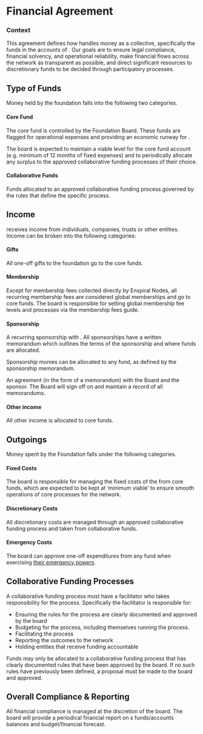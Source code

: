 # Financial Agreement

### Context

This agreement defines how handles money as a collective, specifically the funds in the accounts of . Our goals are to ensure legal compliance, financial solvency, and operational reliability, make financial flows across the network as transparent as possible, and direct significant resources to discretionary funds to be decided through participatory processes.

## Type of Funds

Money held by the foundation falls into the following two categories.

#### Core Fund

The core fund is controlled by the Foundation Board. These funds are flagged for operational expenses and providing an economic runway for .

The board is expected to maintain a viable level for the core fund account \(e.g. minimum of 12 months of fixed expenses\) and to periodically allocate any surplus to the approved collaborative funding processes of their choice.

#### Collaborative Funds

Funds allocated to an approved collaborative funding process governed by the rules that define the specific process.

## Income

receives income from individuals, companies, trusts or other entities. Income can be broken into the following categories:

#### Gifts

All one-off gifts to the foundation go to the core funds.

#### Membership

Except for membership fees collected directly by Enspiral Nodes, all recurring membership fees are considered global memberships and go to core funds. The board is responsible for setting global membership fee levels and processes via the membership fees guide.

#### Sponsorship

A recurring sponsorship with . All sponsorships have a written memorandum which outlines the terms of the sponsorship and where funds are allocated.

Sponsorship monies can be allocated to any fund, as defined by the sponsorship memorandum.

An agreement \(in the form of a memorandum\) with the Board and the sponsor. The Board will sign off on and maintain a record of all memorandums.

#### Other income

All other income is allocated to core funds.

## Outgoings

Money spent by the Foundation falls under the following categories.

#### Fixed Costs

The board is responsible for managing the fixed costs of the from core funds, which are expected to be kept at ‘minimum viable’ to ensure smooth operations of core processes for the network.

#### Discretionary Costs

All discretionary costs are managed through an approved collaborative funding process and taken from collaborative funds.

#### Emergency Costs

The board can approve one-off expenditures from any fund when exercising [their emergency powers](https://github.com/enspiral/handbook/tree/d3234f4c1fe3afc87e5231beeb2d3926aee696d2/agreements/board.html#emergency-powers).

## Collaborative Funding Processes

A collaborative funding process must have a facilitator who takes responsibility for the process. Specifically the facilitator is responsible for:

* Ensuring the rules for the process are clearly documented and approved by the board
* Budgeting for the process, including themselves running the process.
* Facilitating the process
* Reporting the outcomes to the network
* Holding entities that receive funding accountable

Funds may only be allocated to a collaborative funding process that has clearly documented rules that have been approved by the board. If no such rules have previously been defined, a proposal must be made to the board and approved.

## Overall Compliance & Reporting

All financial compliance is managed at the discretion of the board. The board will provide a periodical financial report on s funds/accounts balances and budget/financial forecast.


